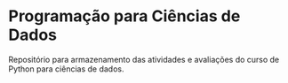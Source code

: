 # **Programação para Ciências de Dados**

Repositório para armazenamento das atividades e avaliações do curso de Python para ciências de dados.
